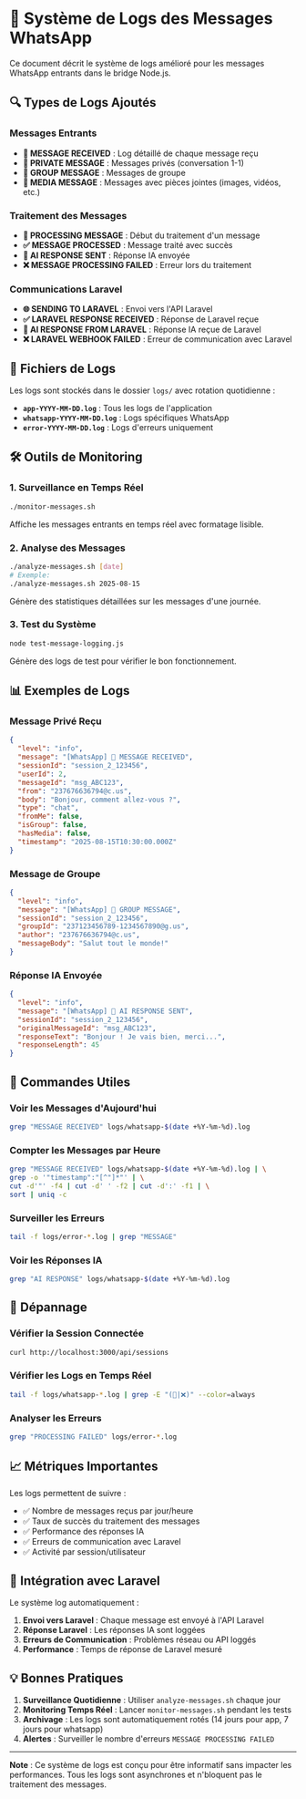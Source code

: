 # 📨 Système de Logs des Messages WhatsApp

Ce document décrit le système de logs amélioré pour les messages WhatsApp entrants dans le bridge Node.js.

## 🔍 Types de Logs Ajoutés

### Messages Entrants
- **📨 MESSAGE RECEIVED** : Log détaillé de chaque message reçu
- **👤 PRIVATE MESSAGE** : Messages privés (conversation 1-1)
- **👥 GROUP MESSAGE** : Messages de groupe
- **📎 MEDIA MESSAGE** : Messages avec pièces jointes (images, vidéos, etc.)

### Traitement des Messages
- **🔄 PROCESSING MESSAGE** : Début du traitement d'un message
- **✅ MESSAGE PROCESSED** : Message traité avec succès
- **🤖 AI RESPONSE SENT** : Réponse IA envoyée
- **❌ MESSAGE PROCESSING FAILED** : Erreur lors du traitement

### Communications Laravel
- **🌐 SENDING TO LARAVEL** : Envoi vers l'API Laravel
- **✅ LARAVEL RESPONSE RECEIVED** : Réponse de Laravel reçue
- **🤖 AI RESPONSE FROM LARAVEL** : Réponse IA reçue de Laravel
- **❌ LARAVEL WEBHOOK FAILED** : Erreur de communication avec Laravel

## 📁 Fichiers de Logs

Les logs sont stockés dans le dossier `logs/` avec rotation quotidienne :

- **`app-YYYY-MM-DD.log`** : Tous les logs de l'application
- **`whatsapp-YYYY-MM-DD.log`** : Logs spécifiques WhatsApp
- **`error-YYYY-MM-DD.log`** : Logs d'erreurs uniquement

## 🛠️ Outils de Monitoring

### 1. Surveillance en Temps Réel
```bash
./monitor-messages.sh
```
Affiche les messages entrants en temps réel avec formatage lisible.

### 2. Analyse des Messages
```bash
./analyze-messages.sh [date]
# Exemple:
./analyze-messages.sh 2025-08-15
```
Génère des statistiques détaillées sur les messages d'une journée.

### 3. Test du Système
```bash
node test-message-logging.js
```
Génère des logs de test pour vérifier le bon fonctionnement.

## 📊 Exemples de Logs

### Message Privé Reçu
```json
{
  "level": "info",
  "message": "[WhatsApp] 📨 MESSAGE RECEIVED",
  "sessionId": "session_2_123456",
  "userId": 2,
  "messageId": "msg_ABC123",
  "from": "237676636794@c.us",
  "body": "Bonjour, comment allez-vous ?",
  "type": "chat",
  "fromMe": false,
  "isGroup": false,
  "hasMedia": false,
  "timestamp": "2025-08-15T10:30:00.000Z"
}
```

### Message de Groupe
```json
{
  "level": "info",
  "message": "[WhatsApp] 👥 GROUP MESSAGE",
  "sessionId": "session_2_123456",
  "groupId": "237123456789-1234567890@g.us",
  "author": "237676636794@c.us",
  "messageBody": "Salut tout le monde!"
}
```

### Réponse IA Envoyée
```json
{
  "level": "info",
  "message": "[WhatsApp] 🤖 AI RESPONSE SENT",
  "sessionId": "session_2_123456",
  "originalMessageId": "msg_ABC123",
  "responseText": "Bonjour ! Je vais bien, merci...",
  "responseLength": 45
}
```

## 🔧 Commandes Utiles

### Voir les Messages d'Aujourd'hui
```bash
grep "MESSAGE RECEIVED" logs/whatsapp-$(date +%Y-%m-%d).log
```

### Compter les Messages par Heure
```bash
grep "MESSAGE RECEIVED" logs/whatsapp-$(date +%Y-%m-%d).log | \
grep -o '"timestamp":"[^"]*"' | \
cut -d'"' -f4 | cut -d' ' -f2 | cut -d':' -f1 | \
sort | uniq -c
```

### Surveiller les Erreurs
```bash
tail -f logs/error-*.log | grep "MESSAGE"
```

### Voir les Réponses IA
```bash
grep "AI RESPONSE" logs/whatsapp-$(date +%Y-%m-%d).log
```

## 🚨 Dépannage

### Vérifier la Session Connectée
```bash
curl http://localhost:3000/api/sessions
```

### Vérifier les Logs en Temps Réel
```bash
tail -f logs/whatsapp-*.log | grep -E "(📨|❌)" --color=always
```

### Analyser les Erreurs
```bash
grep "PROCESSING FAILED" logs/error-*.log
```

## 📈 Métriques Importantes

Les logs permettent de suivre :
- ✅ Nombre de messages reçus par jour/heure
- ✅ Taux de succès du traitement des messages
- ✅ Performance des réponses IA
- ✅ Erreurs de communication avec Laravel
- ✅ Activité par session/utilisateur

## 🔄 Intégration avec Laravel

Le système log automatiquement :
1. **Envoi vers Laravel** : Chaque message est envoyé à l'API Laravel
2. **Réponse Laravel** : Les réponses IA sont loggées
3. **Erreurs de Communication** : Problèmes réseau ou API loggés
4. **Performance** : Temps de réponse de Laravel mesuré

## 💡 Bonnes Pratiques

1. **Surveillance Quotidienne** : Utiliser `analyze-messages.sh` chaque jour
2. **Monitoring Temps Réel** : Lancer `monitor-messages.sh` pendant les tests
3. **Archivage** : Les logs sont automatiquement rotés (14 jours pour app, 7 jours pour whatsapp)
4. **Alertes** : Surveiller le nombre d'erreurs `MESSAGE PROCESSING FAILED`

---

**Note** : Ce système de logs est conçu pour être informatif sans impacter les performances. Tous les logs sont asynchrones et n'bloquent pas le traitement des messages.
